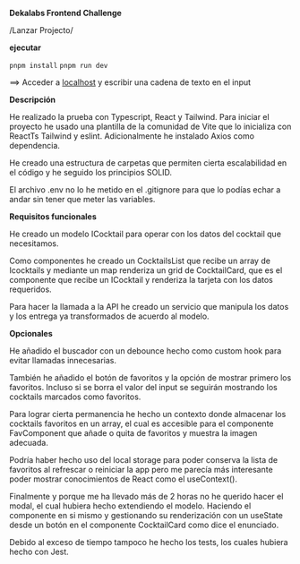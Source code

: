 **Dekalabs Frontend Challenge**

/Lanzar Projecto/

**ejecutar**

`pnpm install`
`pnpm run dev`

==> Acceder a [localhost](http://localhost:5173/) y escribir una cadena de texto en el input

**Descripción**

He realizado la prueba con Typescript, React y Tailwind.
Para iniciar el proyecto he usado una plantilla de la comunidad de Vite que lo inicializa con ReactTs Tailwind y eslint. Adicionalmente he instalado Axios como dependencia.

He creado una estructura de carpetas que permiten cierta escalabilidad en el código y he seguido los principios SOLID.

El archivo .env no lo he metido en el .gitignore para que lo podías echar a andar sin tener que meter las variables.

**Requisitos funcionales**

He creado un modelo ICocktail para operar con los datos del cocktail que necesitamos.

Como componentes he creado un CocktailsList que recibe un array de Icocktails y mediante un map renderiza un grid de CocktailCard, que es el componente que recibe un ICocktail y renderiza la tarjeta con los datos requeridos.

Para hacer la llamada a la API he creado un servicio que manipula los datos y los entrega ya transformados de acuerdo al modelo.

**Opcionales**

He añadido el buscador con un debounce hecho como custom hook para evitar llamadas innecesarias.

También he añadido el botón de favoritos y la opción de mostrar primero los favoritos. Incluso si se borra el valor del input se seguirán mostrando los cocktails marcados como favoritos.

Para lograr cierta permanencia he hecho un contexto donde almacenar los cocktails favoritos en un array, el cual es accesible para el componente FavComponent que añade o quita de favoritos y muestra la imagen adecuada.

Podría haber hecho uso del local storage para poder conserva la lista de favoritos al refrescar o reiniciar la app pero me parecía más interesante poder mostrar conocimientos de React como el useContext().

Finalmente y porque me ha llevado más de 2 horas no he querido hacer el modal, el cual hubiera hecho extendiendo el modelo. Haciendo el componente en si mismo y gestionando su renderización con un useState<boolean> desde un botón en el componente CocktailCard como dice el enunciado.

Debido al exceso de tiempo tampoco he hecho los tests, los cuales hubiera hecho con Jest.
